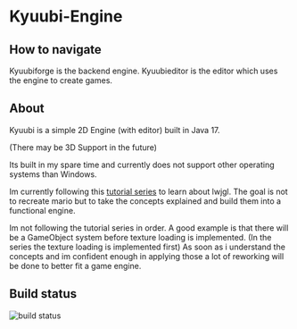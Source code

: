 # Kyuubi-Engine
## How to navigate
Kyuubiforge is the backend engine.
Kyuubieditor is the editor which uses the engine to create games.

## About
Kyuubi is a simple 2D Engine (with editor) built in Java 17.

(There may be 3D Support in the future)

Its built in my spare time and currently does not support other operating systems than Windows.

Im currently following this [tutorial series](https://github.com/codingminecraft/MarioYoutube) to learn about lwjgl.
The goal is not to recreate mario but to take the concepts explained and build them into a functional engine.

Im not following the tutorial series in order. A good example is that there will be a GameObject system before 
texture loading is implemented. (In the series the texture loading is implemented first)
As soon as i understand the concepts and im confident enough in applying those a lot of reworking will be done to better fit a game engine.

## Build status
![build status](https://github.com/SpitFox/Foxfire/actions/workflows/gradle.yml/badge.svg)
